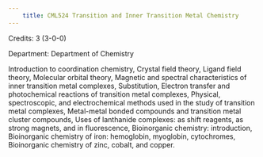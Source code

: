 ```yaml
---
    title: CML524 Transition and Inner Transition Metal Chemistry
---
```

Credits: 3 (3-0-0)

Department: Department of Chemistry

Introduction to coordination chemistry, Crystal field theory, Ligand field theory, Molecular orbital theory, Magnetic and spectral characteristics of inner transition metal complexes, Substitution, Electron transfer and photochemical reactions of transition metal complexes, Physical, spectroscopic, and electrochemical methods used in the study of transition metal complexes, Metal-metal bonded compounds and transition metal cluster compounds, Uses of lanthanide complexes: as shift reagents, as strong magnets, and in fluorescence, Bioinorganic chemistry: introduction, Bioinorganic chemistry of iron: hemoglobin, myoglobin, cytochromes, Bioinorganic chemistry of zinc, cobalt, and copper.
